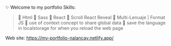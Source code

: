 ✨ Welcome to my portfolio
Skills:

> 📌 Html
> 📌 Sass
> 📌 React
> 📌 Scroll React Reveal
> 📌 Multi-Lenuaje | Format JS
> 📌 use of context concept to share global data
> 📌 save the language in localstorage for when you reload the web page

Web site: https://my-portfolio-nalancay.netlify.app/

